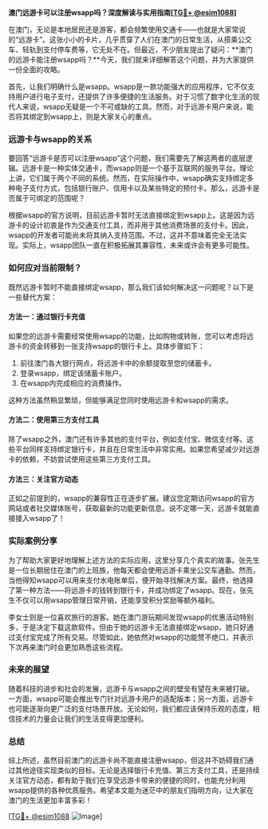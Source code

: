 **澳门远游卡可以注册wsapp吗？深度解读与实用指南[[TG💪+ @esim1088](https://t.me/s/esim1088)]**

在澳门，无论是本地居民还是游客，都会频繁使用交通卡——也就是大家常说的“远游卡”。这张小小的卡片，几乎贯穿了人们在澳门的日常生活，从搭乘公交车、轻轨到支付停车费等，它无处不在。但最近，不少朋友提出了疑问：**澳门的远游卡能注册wsapp吗？**今天，我们就来详细解答这个问题，并为大家提供一份全面的攻略。

首先，让我们明确什么是wsapp。wsapp是一款功能强大的应用程序，它不仅支持用户进行电子支付，还提供了许多便捷的生活服务。对于习惯了数字化生活的现代人来说，wsapp无疑是一个不可或缺的工具。然而，对于远游卡用户来说，能否将其绑定到wsapp上，则是大家关心的重点。

### 远游卡与wsapp的关系

要回答“远游卡是否可以注册wsapp”这个问题，我们需要先了解这两者的底层逻辑。远游卡是一种实体交通卡，而wsapp则是一个基于互联网的服务平台。理论上讲，它们属于两个不同的系统。然而，在实际操作中，wsapp确实支持绑定多种电子支付方式，包括银行账户、信用卡以及某些特定的预付卡。那么，远游卡是否属于可绑定的范围呢？

根据wsapp的官方说明，目前远游卡暂时无法直接绑定到wsapp上。这是因为远游卡的设计初衷是作为交通支付工具，而非用于其他消费场景的支付卡。因此，wsapp的开发者可能尚未将其纳入支持范围。不过，这并不意味着完全无法实现。实际上，wsapp团队一直在积极拓展其兼容性，未来或许会有更多可能性。

### 如何应对当前限制？

既然远游卡暂时不能直接绑定wsapp，那么我们该如何解决这一问题呢？以下是一些替代方案：

#### 方法一：通过银行卡充值
如果您的远游卡需要经常使用wsapp的功能，比如购物或转账，您可以考虑将远游卡的资金转移到一张支持wsapp的银行卡上。具体步骤如下：
1. 前往澳门各大银行网点，将远游卡中的余额提取至您的储蓄卡。
2. 登录wsapp，绑定该储蓄卡账户。
3. 在wsapp内完成相应的消费操作。

这种方法虽然稍显繁琐，但能够满足您同时使用远游卡和wsapp的需求。

#### 方法二：使用第三方支付工具
除了wsapp之外，澳门还有许多其他的支付平台，例如支付宝、微信支付等。这些平台同样支持绑定银行卡，并且在日常生活中非常实用。如果您希望减少对远游卡的依赖，不妨尝试使用这些第三方支付工具。

#### 方法三：关注官方动态
正如之前提到的，wsapp的兼容性正在逐步扩展。建议您定期访问wsapp的官方网站或者社交媒体账号，获取最新的功能更新信息。说不定哪一天，远游卡就能直接接入wsapp了！

### 实际案例分享

为了帮助大家更好地理解上述方法的实际应用，这里分享几个真实的故事。张先生是一位长期居住在澳门的上班族，他每天都会使用远游卡乘坐公交车通勤。然而，当他得知wsapp可以用来支付水电账单后，便开始寻找解决方案。最终，他选择了第一种方法——将远游卡的钱转到银行卡，并成功绑定了wsapp。现在，张先生不仅可以用wsapp管理日常开销，还能享受积分奖励等额外福利。

李女士则是一位喜欢旅行的游客。她在澳门游玩期间发现wsapp的优惠活动特别多，于是决定下载这款软件。但由于她的远游卡无法直接绑定wsapp，她只好通过支付宝完成了所有交易。尽管如此，她依然对wsapp的功能赞不绝口，并表示下次再来澳门时会更加熟悉这些流程。

### 未来的展望

随着科技的进步和社会的发展，远游卡与wsapp之间的壁垒有望在未来被打破。一方面，wsapp可能会推出专门针对远游卡用户的适配版本；另一方面，远游卡也可能逐渐向更广泛的支付场景开放。无论如何，我们都应该保持乐观的态度，相信技术的力量会让我们的生活变得更加便利。

### 总结

综上所述，虽然目前澳门的远游卡尚不能直接注册wsapp，但这并不妨碍我们通过其他途径实现类似的目标。无论是选择银行卡充值、第三方支付工具，还是持续关注官方动态，都有助于我们在享受远游卡带来的便捷的同时，也能充分利用wsapp提供的各种优质服务。希望本文能为迷茫中的朋友们指明方向，让大家在澳门的生活更加丰富多彩！

[[TG💪+ @esim1088](https://t.me/s/esim1088) ![Image](https://i.postimg.cc/4NQfJmqS/Snipaste-2025-05-13-00-14-12.png)]